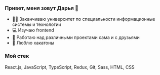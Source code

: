 ### Привет, меня зовут Дарья 👋
- 👩‍🎓 Заканчиваю университет по специальности информационные системы и технологии
- 💻 Изучаю frontend
- 📅 Работаю над различными проектами сама и с друзьями
- 🌆 Люблю хакатоны

### Мой стек
React.js, JavaScript, TypeScript, Redux, Git, Sass, HTML, CSS
